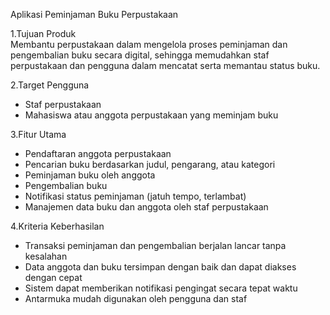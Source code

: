 Aplikasi Peminjaman Buku Perpustakaan

1.Tujuan Produk  
Membantu perpustakaan dalam mengelola proses peminjaman dan pengembalian buku secara digital, sehingga memudahkan staf perpustakaan dan pengguna dalam mencatat serta memantau status buku.

2.Target Pengguna  
- Staf perpustakaan  
- Mahasiswa atau anggota perpustakaan yang meminjam buku

3.Fitur Utama  
- Pendaftaran anggota perpustakaan  
- Pencarian buku berdasarkan judul, pengarang, atau kategori  
- Peminjaman buku oleh anggota  
- Pengembalian buku  
- Notifikasi status peminjaman (jatuh tempo, terlambat)  
- Manajemen data buku dan anggota oleh staf perpustakaan

4.Kriteria Keberhasilan  
- Transaksi peminjaman dan pengembalian berjalan lancar tanpa kesalahan  
- Data anggota dan buku tersimpan dengan baik dan dapat diakses dengan cepat  
- Sistem dapat memberikan notifikasi pengingat secara tepat waktu  
- Antarmuka mudah digunakan oleh pengguna dan staf  
